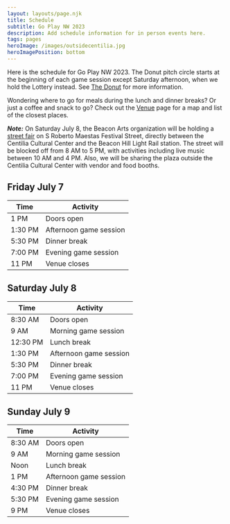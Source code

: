 ```yaml
---
layout: layouts/page.njk
title: Schedule
subtitle: Go Play NW 2023
description: Add schedule information for in person events here.
tags: pages
heroImage: /images/outsidecentilia.jpg
heroImagePosition: bottom
---
```


Here is the schedule for Go Play NW 2023. The Donut pitch circle starts at the beginning of each game session except Saturday afternoon, when we hold the Lottery instead. See [The Donut](the-donut.ml) for more information. 

Wondering where to go for meals during the lunch and dinner breaks? Or just a coffee and snack to go? Check out the [Venue](venue-inperson.ml#the-neighborhood) page for a map and list of the closest places.

***Note:*** On Saturday July 8, the Beacon Arts organization will be holding a [street fair](https://www.beacon-arts.org/street-fairs) on S Roberto Maestas Festival Street, directly between the Centilia Cultural Center and the Beacon Hill Light Rail station. The street will be blocked off from 8 AM to 5 PM, with activities including live music between 10 AM and 4 PM. Also, we will be sharing the plaza outside the Centilia Cultural Center with vendor and food booths.

## Friday July 7
| Time | Activity |
| --- | --- |
| 1 PM | Doors open |
| 1:30 PM | Afternoon game session |
| 5:30 PM | Dinner break |
| 7:00 PM | Evening game session |
| 11 PM | Venue closes| 

## Saturday July 8
| Time | Activity |
| --- | --- |
| 8:30 AM | Doors open |
| 9 AM | Morning game session |
| 12:30 PM | Lunch break |
| 1:30 PM | Afternoon game session |
| 5:30 PM | Dinner break |
| 7:00 PM | Evening game session
| 11 PM | Venue closes |

## Sunday July 9
| Time | Activity |
| --- | --- |
| 8:30 AM | Doors open |
| 9 AM | Morning game session |
| Noon | Lunch break |
| 1 PM | Afternoon game session |
| 4:30 PM | Dinner break |
| 5:30 PM | Evening game session |
| 9 PM | Venue closes |
